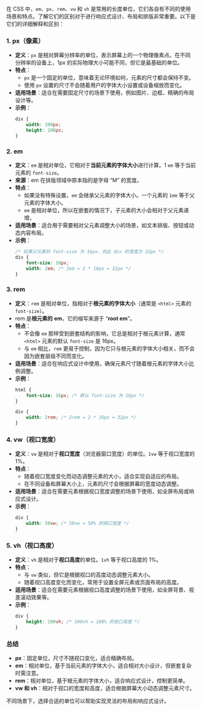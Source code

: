 在 CSS 中，`em`、`px`、`rem`、`vw` 和 `vh` 是常用的长度单位，它们各自有不同的使用场景和特点。了解它们的区别对于进行响应式设计、布局和排版非常重要。以下是它们的详细解释和区别：

### 1. **px（像素）**

- **定义**：`px` 是相对屏幕分辨率的单位，表示屏幕上的一个物理像素点。在不同分辨率的设备上，1px 的实际物理大小可能不同，但它是最基础的单位。
- **特点**：
  - `px` 是一个固定的单位，意味着无论环境如何，元素的尺寸都会保持不变。
  - 使用 `px` 设置的尺寸不会随着用户的字体大小设置或设备缩放而变化。
- **适用场景**：适合在需要固定尺寸的场景下使用，例如图片、边框、精确的布局设计等。
- **示例**：
  ```css
  div {
      width: 200px;
      height: 100px;
  }
  ```

### 2. **em**

- **定义**：`em` 是相对单位，它相对于**当前元素的字体大小**进行计算。1 `em` 等于当前元素的 `font-size`。
- **来源**：em 在排版领域中原本指的是字母 “M” 的宽度。
- **特点**：
  - 如果没有特殊设置，`em` 会继承父元素的字体大小。一个元素的 `1em` 等于父元素的字体大小。
  - `em` 是相对单位，所以在嵌套的情况下，子元素的大小会相对于父元素递增。
- **适用场景**：适合用于需要相对父元素调整大小的场景，如文本排版、按钮或动态内容布局。
- **示例**：
  ```css
  /* 如果父元素的 font-size 为 16px，则此 div 的宽度为 32px */
  div {
      font-size: 16px;
      width: 2em; /* 2em = 2 * 16px = 32px */
  }
  ```

### 3. **rem**

- **定义**：`rem` 是相对单位，指相对于**根元素的字体大小**（通常是 `<html>` 元素的 `font-size`）。
- rem 是**根元素的** **em**，它的缩写来源于 “**root em**”。
- **特点**：
  - 不会像 `em` 那样受到嵌套结构的影响，它总是相对于根元素计算，通常 `<html>` 元素的默认 `font-size` 是 16px。
  - 与 `em` 相比，`rem` 更易于控制，因为它只与根元素的字体大小相关，而不会因为嵌套层级不同而变化。
- **适用场景**：适合在响应式设计中使用，确保元素尺寸随着根元素的字体大小比例调整。
- **示例**：
  ```css
  html {
      font-size: 16px; /* 默认 font-size 为 16px */
  }

  div {
      width: 2rem; /* 2rem = 2 * 16px = 32px */
  }
  ```

### 4. **vw（视口宽度）**

- **定义**：`vw` 是相对于**视口宽度**（浏览器窗口宽度）的单位。`1vw` 等于视口宽度的 1%。
- **特点**：
  - 随着视口宽度变化而动态调整元素的大小，适合实现自适应的布局。
  - 在不同设备和屏幕大小上，元素的尺寸会根据屏幕的宽度动态调整。
- **适用场景**：适合在需要元素根据视口宽度调整的场景下使用，如全屏布局或响应式设计。
- **示例**：
  ```css
  div {
      width: 50vw; /* 50vw = 50% 的视口宽度 */
  }
  ```

### 5. **vh（视口高度）**

- **定义**：`vh` 是相对于**视口高度**的单位。`1vh` 等于视口高度的 1%。
- **特点**：
  - 与 `vw` 类似，但它是根据视口的高度动态调整元素大小。
  - 随着视口高度变化而变化，常用于设置全屏元素或页面布局的高度。
- **适用场景**：适合在需要元素根据视口高度调整的场景下使用，如全屏背景、视差滚动效果等。
- **示例**：
  ```css
  div {
      height: 100vh; /* 100vh = 100% 的视口高度 */
  }
  ```


### 总结

- **px**：固定单位，尺寸不随视口变化，适合精确布局。
- **em**：相对单位，基于当前元素的字体大小，适合相对大小设计，但嵌套复杂时需注意。
- **rem**：相对单位，基于根元素的字体大小，适合响应式设计，控制更简单。
- **vw 和 vh**：相对于视口的宽度和高度，适合根据屏幕大小动态调整元素尺寸。

不同场景下，选择合适的单位可以帮助实现灵活的布局和响应式设计。
